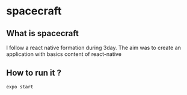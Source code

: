 # spacecraft

## What is spacecraft

I follow a react native formation during 3day. 
The aim was to create an application with basics content of react-native

## How to run it ? 

```expo start```
